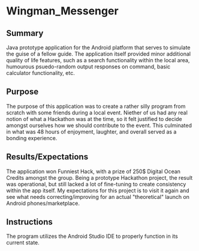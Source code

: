 # Wingman_Messenger

## Summary
Java prototype application for the Android platform that serves to simulate the guise of a fellow guide. The application itself provided minor additional quality of life features, such as a search functionality within the local area, humourous psuedo-random output responses on command, basic calculator functionality, etc.

## Purpose
The purpose of this application was to create a rather silly program from scratch with some friends during a local event. Niether of us had any real notion of what a Hackathon was at the time, so it felt justified to decide amongst ourselves how we should contribute to the event. This culminated in what was 48 hours of enjoyment, laughter, and overall served as a bonding experience.

## Results/Expectations
The application won Funniest Hack, with a prize of 250$ Digital Ocean Credits amongst the group. Being a prototype Hackathon project, the result was operational, but still lacked a lot of fine-tuning to create consistency within the app itself. My expectations for this project is to visit it again and see what needs correcting/improving for an actual "theoretical" launch on Android phones/marketplace.


## Instructions
The program utilizes the Android Studio IDE to properly function in its current state.

